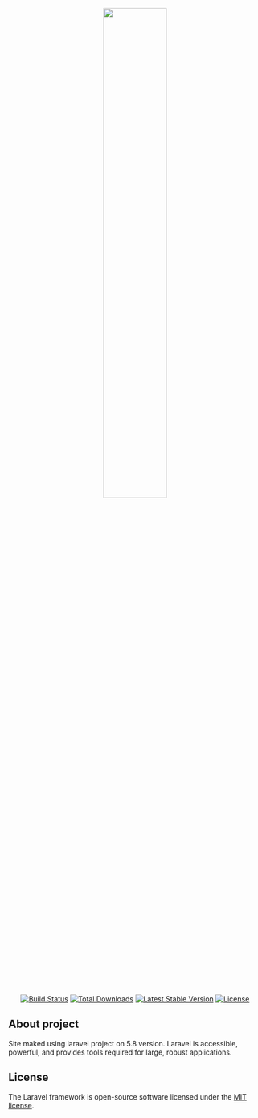 <p align="center"><img width="50%" src="http://doitcloudconsulting.mx/img/core/doit_logo.png"></p>

<p align="center">
<a href="https://travis-ci.org/laravel/framework"><img src="https://travis-ci.org/laravel/framework.svg" alt="Build Status"></a>
<a href="https://packagist.org/packages/laravel/framework"><img src="https://poser.pugx.org/laravel/framework/d/total.svg" alt="Total Downloads"></a>
<a href="https://packagist.org/packages/laravel/framework"><img src="https://poser.pugx.org/laravel/framework/v/stable.svg" alt="Latest Stable Version"></a>
<a href="https://packagist.org/packages/laravel/framework"><img src="https://poser.pugx.org/laravel/framework/license.svg" alt="License"></a>
</p>

## About project

Site maked using laravel project on 5.8 version. Laravel is accessible, powerful, and provides tools required for large, robust applications.


## License

The Laravel framework is open-source software licensed under the [MIT license](https://opensource.org/licenses/MIT).
